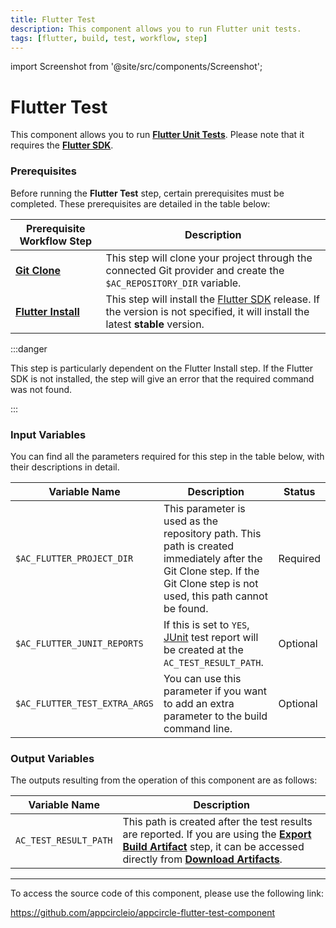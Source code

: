 ```yaml
---
title: Flutter Test
description: This component allows you to run Flutter unit tests.
tags: [flutter, build, test, workflow, step]
---
```


import Screenshot from '@site/src/components/Screenshot';

# Flutter Test

This component allows you to run [**Flutter Unit Tests**](https://docs.flutter.dev/cookbook/testing/unit/introduction#run-tests-in-a-terminal). Please note that it requires the [**Flutter SDK**](https://flutter-ko.dev/development/tools/sdk/releases).

### Prerequisites

Before running the **Flutter Test** step, certain prerequisites must be completed. These prerequisites are detailed in the table below:

| Prerequisite Workflow Step                      | Description                                     |
|-------------------------------------------------|-------------------------------------------------|
| [**Git Clone**](https://docs.appcircle.io/workflows/common-workflow-steps/#git-clone) | This step will clone your project through the connected Git provider and create the `$AC_REPOSITORY_DIR` variable. |
| [**Flutter Install**](https://docs.appcircle.io/workflows/flutter-specific-workflow-steps#flutter-install) | This step will install the [Flutter SDK](https://flutter-ko.dev/development/tools/sdk/releases) release. If the version is not specified, it will install the latest **stable** version. |

<Screenshot url='https://cdn.appcircle.io/docs/assets/BE2853-testOrder1.png' />

:::danger

This step is particularly dependent on the Flutter Install step. If the Flutter SDK is not installed, the step will give an error that the required command was not found.

:::

### Input Variables

You can find all the parameters required for this step in the table below, with their descriptions in detail.

<Screenshot url='https://cdn.appcircle.io/docs/assets/BE2853-testInput.png' />

| Variable Name                 	       | Description                         | Status 			|
|-------------------------------|------------------------------------------------|------------------|
| `$AC_FLUTTER_PROJECT_DIR`     | This parameter is used as the repository path. This path is created immediately after the Git Clone step. If the Git Clone step is not used, this path cannot be found. | Required|
| `$AC_FLUTTER_JUNIT_REPORTS`       | If this is set to `YES`, [JUnit](https://junit.org/junit5/) test report will be created at the `AC_TEST_RESULT_PATH`. | Optional |
| `$AC_FLUTTER_TEST_EXTRA_ARGS`     | You can use this parameter if you want to add an extra parameter to the build command line. | Optional |

### Output Variables

The outputs resulting from the operation of this component are as follows:

| Variable Name                 	       | Description                         |
|-------------------------------|------------------------------------------------|
| `AC_TEST_RESULT_PATH`        | This path is created after the test results are reported. If you are using the [**Export Build Artifact**](https://docs.appcircle.io/workflows/common-workflow-steps/export-build-artifacts) step, it can be accessed directly from [**Download Artifacts**](https://docs.appcircle.io/workflows/common-workflow-steps/export-build-artifacts#download-exported-artifacts). | 

---

To access the source code of this component, please use the following link:

https://github.com/appcircleio/appcircle-flutter-test-component